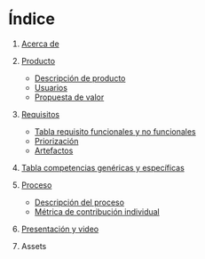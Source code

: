 # Índice


1.  [Acerca de](https://github.com/EduardoMatos05/ProyectoFIS/blob/Primera_Entrega/Acerca_De.md)
    
2.  [Producto](https://github.com/EduardoMatos05/ProyectoFIS/tree/Primera_Entrega/Producto)
    -   [Descripción de producto](https://github.com/EduardoMatos05/ProyectoFIS/blob/Primera_Entrega/Producto/descripcion_del_producto.md)
    -   [Usuarios](https://github.com/EduardoMatos05/ProyectoFIS/blob/Primera_Entrega/Producto/Usuarios.md)
    -   [Propuesta de valor](https://github.com/EduardoMatos05/ProyectoFIS/blob/Primera_Entrega/Producto/propuesta_de_valor.md)
    

3.  [Requisitos](https://github.com/EduardoMatos05/ProyectoFIS/tree/Primera_Entrega/Requisitos)
    -   [Tabla requisito funcionales y no funcionales](https://github.com/EduardoMatos05/ProyectoFIS/blob/Primera_Entrega/Requisitos/functional%20and%20non%20functional%20requirements%20(1).pdf)
    -   [Priorización](https://github.com/EduardoMatos05/ProyectoFIS/blob/Primera_Entrega/Requisitos/priorizacion.md)
    -   [Artefactos](https://github.com/EduardoMatos05/ProyectoFIS/blob/Primera_Entrega/Requisitos/Artefactos.md)
    

4.  [Tabla competencias genéricas y específicas](https://github.com/EduardoMatos05/ProyectoFIS/blob/Primera_Entrega/tabla_de_competencias.md)
    

5.  [Proceso](https://github.com/EduardoMatos05/ProyectoFIS/tree/Primera_Entrega/Proceso)
    -   [Descripción del proceso](https://github.com/EduardoMatos05/ProyectoFIS/blob/Primera_Entrega/Proceso/descripcion_del_proceso.md)
    -   [Métrica de contribución individual](https://github.com/EduardoMatos05/ProyectoFIS/blob/Primera_Entrega/Proceso/metrica_de_contribucion.md)
    

6.  [Presentación y video](https://github.com/EduardoMatos05/ProyectoFIS/blob/Primera_Entrega/Presentacion_y_video.md)
    
7.  Assets
